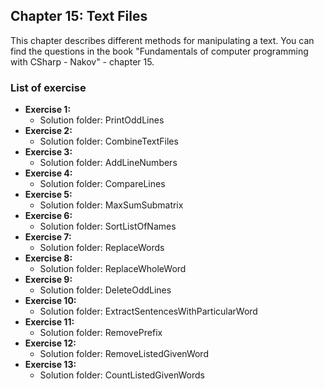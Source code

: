 ## Chapter 15: Text Files
This chapter describes different methods for manipulating a text.
You can find the questions in the book "Fundamentals of computer programming with CSharp - Nakov" - chapter 15.
### List of exercise
- **Exercise 1:** 
  - Solution folder: PrintOddLines
- **Exercise 2:** 
  - Solution folder: CombineTextFiles
- **Exercise 3:** 
  - Solution folder: AddLineNumbers
- **Exercise 4:** 
  - Solution folder: CompareLines
- **Exercise 5:** 
  - Solution folder: MaxSumSubmatrix
- **Exercise 6:** 
  - Solution folder: SortListOfNames
- **Exercise 7:** 
  - Solution folder: ReplaceWords
- **Exercise 8:** 
  - Solution folder: ReplaceWholeWord
- **Exercise 9:** 
  - Solution folder: DeleteOddLines
- **Exercise 10:** 
  - Solution folder: ExtractSentencesWithParticularWord
- **Exercise 11:** 
  - Solution folder: RemovePrefix
- **Exercise 12:** 
  - Solution folder: RemoveListedGivenWord
- **Exercise 13:** 
  - Solution folder: CountListedGivenWords

